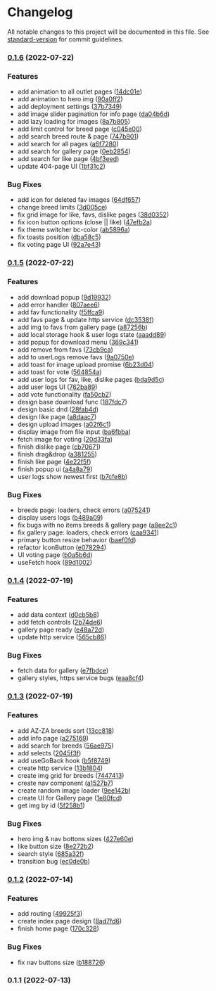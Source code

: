 # Changelog

All notable changes to this project will be documented in this file. See [standard-version](https://github.com/conventional-changelog/standard-version) for commit guidelines.

### [0.1.6](https://github.com/AlexKasatov/pets-paw/compare/v0.1.5...v0.1.6) (2022-07-22)


### Features

* add animation to all outlet pages ([14dc01e](https://github.com/AlexKasatov/pets-paw/commit/14dc01e5c4cf4ae154f3bbc0f009c298d5e1a045))
* add animation to hero img ([90a0ff2](https://github.com/AlexKasatov/pets-paw/commit/90a0ff26e21130db0eab9afd90e88e36ff3446b6))
* add deployment settings ([37b7349](https://github.com/AlexKasatov/pets-paw/commit/37b7349e111d24867f2b6ce96aeb3e243705dec1))
* add image slider pagination for info page ([da04b6d](https://github.com/AlexKasatov/pets-paw/commit/da04b6d215de760778909d8f87acb007f8684184))
* add lazy loading for images ([8a7b805](https://github.com/AlexKasatov/pets-paw/commit/8a7b805a1e4cbfaae569275f9d1cff3fce2f2ec2))
* add limit control for breed page ([c045e00](https://github.com/AlexKasatov/pets-paw/commit/c045e00834f2f0fd97f9a5ffa8136d23d4eff69b))
* add search breed route & page ([747b901](https://github.com/AlexKasatov/pets-paw/commit/747b901d1fd97a1d0c1bd58a1b5b933d8dbb3230))
* add search for all pages ([a6f7280](https://github.com/AlexKasatov/pets-paw/commit/a6f728003ceb2122a9b4e46ae01ac9204c6595cd))
* add search for gallery page ([0eb2854](https://github.com/AlexKasatov/pets-paw/commit/0eb2854a8b4dfbf51319813771badf2e4b982beb))
* add search for like page ([4bf3eed](https://github.com/AlexKasatov/pets-paw/commit/4bf3eeded494ddb5b21e97f7d4d2210dc0d5410a))
* update 404-page UI ([1bf31c2](https://github.com/AlexKasatov/pets-paw/commit/1bf31c2723c0c703094d0289f389ea23937028dc))


### Bug Fixes

* add icon for deleted fav images ([64df657](https://github.com/AlexKasatov/pets-paw/commit/64df657dc9421fca196d8c9e9846c0ad534d0448))
* change breed limits ([3d005ce](https://github.com/AlexKasatov/pets-paw/commit/3d005cef9ba30563cea9da2b389310100c34e52b))
* fix grid image for like, favs, dislike pages ([38d0352](https://github.com/AlexKasatov/pets-paw/commit/38d03524184d76993975a822a3cb21a30da2f736))
* fix icon button options (close || like) ([47efb2a](https://github.com/AlexKasatov/pets-paw/commit/47efb2a6f8c91e186c246e3fed0e6ef85513a7f4))
* fix theme switcher bc-color ([ab5896a](https://github.com/AlexKasatov/pets-paw/commit/ab5896a1a71e131748f88083905e27b8fcfebb6a))
* fix toasts position ([dba58c5](https://github.com/AlexKasatov/pets-paw/commit/dba58c598e68cb9ad5a9775e07ed6455d23a560d))
* fix voting page UI ([92a7e43](https://github.com/AlexKasatov/pets-paw/commit/92a7e437f965830c87d43e01b10ccb7cb80bcc5b))

### [0.1.5](https://github.com/AlexKasatov/pets-paw/compare/v0.1.4...v0.1.5) (2022-07-22)


### Features

* add download popup ([9d19932](https://github.com/AlexKasatov/pets-paw/commit/9d19932c7704620bb5eebe9b610cbc5a4821f740))
* add error handler ([807aee6](https://github.com/AlexKasatov/pets-paw/commit/807aee66dba1c6a1c58794caff8feb5dcf1e19e9))
* add fav functionality ([f5ffca9](https://github.com/AlexKasatov/pets-paw/commit/f5ffca931fe3a7be3044c8ba9e313d557ddb82b2))
* add favs page & update http service ([dc3538f](https://github.com/AlexKasatov/pets-paw/commit/dc3538fa00c15447819109a333dd3f4ebae8c3bf))
* add img to favs from gallery page ([a87256b](https://github.com/AlexKasatov/pets-paw/commit/a87256b1f316f284a4c1d3d94219ebf22977d485))
* add local storage hook & user logs state ([aaadd89](https://github.com/AlexKasatov/pets-paw/commit/aaadd89061422f8b698a82f061009ef814ad5a55))
* add popup for download menu ([369c341](https://github.com/AlexKasatov/pets-paw/commit/369c341b190038ffc12dca99bac9b1bec3a3903d))
* add remove from favs ([73cb9ca](https://github.com/AlexKasatov/pets-paw/commit/73cb9ca3bc46881583e3cec3a21973590ae4c0ad))
* add to userLogs remove favs ([9a0750e](https://github.com/AlexKasatov/pets-paw/commit/9a0750e9fae219b90bc647ffbe461ddf445d3d73))
* add toast for image upload promise ([6b23d04](https://github.com/AlexKasatov/pets-paw/commit/6b23d04c13da89876d2fc4c75ccfccaad3b5f299))
* add toast for vote ([564854a](https://github.com/AlexKasatov/pets-paw/commit/564854a10a2aa48a923df3f569164382c155f2d5))
* add user logs for fav, like, dislike pages ([bda9d5c](https://github.com/AlexKasatov/pets-paw/commit/bda9d5c9afd8fe44a5105bbda5340b265135e4a7))
* add user logs UI ([762ba89](https://github.com/AlexKasatov/pets-paw/commit/762ba89dee87a8ba180cd89518bec76c0d58a74d))
* add vote functionality ([fa50cb2](https://github.com/AlexKasatov/pets-paw/commit/fa50cb27624b8a6c4cc8e57d89f37ad9705edc64))
* design base download func ([187fdc7](https://github.com/AlexKasatov/pets-paw/commit/187fdc789eca4c34950a11de1d9513c3553aa65f))
* design basic dnd ([28fab4d](https://github.com/AlexKasatov/pets-paw/commit/28fab4d4e7c7fd005335ee1deb692c8ca068a419))
* design like page ([a8daac7](https://github.com/AlexKasatov/pets-paw/commit/a8daac7cfb3a64eb647ce8782f4231301bfe7559))
* design upload images ([a02f6c1](https://github.com/AlexKasatov/pets-paw/commit/a02f6c1832ea3bbee5aa79a5127770da2b7985f4))
* display image from file input ([ba6fbba](https://github.com/AlexKasatov/pets-paw/commit/ba6fbbaf657651c3ba7e39fe16c56805fdeb69ca))
* fetch image for voting ([20d33fa](https://github.com/AlexKasatov/pets-paw/commit/20d33fa919cc7cc8231b401a0c271a583f2838ed))
* finish dislike page ([cb70671](https://github.com/AlexKasatov/pets-paw/commit/cb70671ba7cd43e5ef4ae69dee8d67b2d743dbd6))
* finish drag&drop ([a381255](https://github.com/AlexKasatov/pets-paw/commit/a3812551e938b89f31759c81c8e52c9ee785af53))
* finish like page ([4e22f5f](https://github.com/AlexKasatov/pets-paw/commit/4e22f5f66ed090d7b69c77a63394fc12fa3403b0))
* finish popup ui ([a4a8a79](https://github.com/AlexKasatov/pets-paw/commit/a4a8a794ed1e92cee59f04f20a87e085615bfc4c))
* user logs show newest first ([b7cfe8b](https://github.com/AlexKasatov/pets-paw/commit/b7cfe8ba79e711b659c6444f32d0b7f0aed17b99))


### Bug Fixes

* breeds page: loaders, check errors ([a075241](https://github.com/AlexKasatov/pets-paw/commit/a07524149355d8863e3f3f228ae1fa9a5235b22e))
* display users logs ([b489a09](https://github.com/AlexKasatov/pets-paw/commit/b489a0921079924b2dc96141ba5ceab03a34d54b))
* fix bugs with no items breeds & gallery page ([a8ee2c1](https://github.com/AlexKasatov/pets-paw/commit/a8ee2c1e32df281a63dc5b44ba8db5bfa4708f71))
* fix gallery page: loaders, check errors ([caa9341](https://github.com/AlexKasatov/pets-paw/commit/caa93413f7b9767d03c69401005997d6dedeb9bd))
* primary button resize behavior ([baef0fd](https://github.com/AlexKasatov/pets-paw/commit/baef0fd9e4ea6aebc1300f35b2a2e87270131eac))
* refactor IconButton ([e078294](https://github.com/AlexKasatov/pets-paw/commit/e078294f76a4e3d4f5c361dbf3a10d2895ae24bf))
* UI voting page ([b0a5b6d](https://github.com/AlexKasatov/pets-paw/commit/b0a5b6dba352070814c3b674879f77c62910746a))
* useFetch hook ([89d1002](https://github.com/AlexKasatov/pets-paw/commit/89d1002368a7c16824c9718a9711035f6e52eb30))

### [0.1.4](https://github.com/AlexKasatov/pets-paw/compare/v0.1.3...v0.1.4) (2022-07-19)


### Features

* add data context ([d0cb5b8](https://github.com/AlexKasatov/pets-paw/commit/d0cb5b867e3d1ad0f15ce8a4f71898f414c29bc6))
* add fetch controls ([2b74de6](https://github.com/AlexKasatov/pets-paw/commit/2b74de6ce96f5e70c96e829ff45b9df7f22cb71e))
* gallery page ready ([e48a72d](https://github.com/AlexKasatov/pets-paw/commit/e48a72dc6a4464620675a1b3c01a173eea84c6fb))
* update http service ([565cb86](https://github.com/AlexKasatov/pets-paw/commit/565cb86fdf3688240c2e114b5eb2253ab5707ee0))


### Bug Fixes

* fetch data for gallery ([e7fbdce](https://github.com/AlexKasatov/pets-paw/commit/e7fbdced4bbddee1629202a5d636514e2ec270be))
* gallery styles, https service bugs ([eaa8cf4](https://github.com/AlexKasatov/pets-paw/commit/eaa8cf4c67ebaf9596d3568d9221f8b129377db6))

### [0.1.3](https://github.com/AlexKasatov/pets-paw/compare/v0.1.2...v0.1.3) (2022-07-19)


### Features

* add AZ-ZA breeds sort ([13cc818](https://github.com/AlexKasatov/pets-paw/commit/13cc8186b6cc1baef7187c1f199f1951f838a08d))
* add info page ([a275169](https://github.com/AlexKasatov/pets-paw/commit/a275169c89e382065d61ad26a83ce9b0b8efbeb4))
* add search for breeds ([56ae975](https://github.com/AlexKasatov/pets-paw/commit/56ae975a6a0b969a500d254ee53d59f9fea9e04d))
* add selects ([2045f3f](https://github.com/AlexKasatov/pets-paw/commit/2045f3f4bdf5eda3ea7cab74f8a12ced89ad544a))
* add useGoBack hook ([b5f8749](https://github.com/AlexKasatov/pets-paw/commit/b5f8749fc32c2b9054fdb8da303114a3f667b1e9))
* create http service ([13b1804](https://github.com/AlexKasatov/pets-paw/commit/13b1804dd7cbd060fd970a40da6ea3e13647d553))
* create img grid for breeds ([7447413](https://github.com/AlexKasatov/pets-paw/commit/744741307dabfe3fc00f67ba6009c74d28fbc06a))
* create nav component ([a1527b7](https://github.com/AlexKasatov/pets-paw/commit/a1527b7f293fe14871d55bd4d6b592866a34180c))
* create random image loader ([9ee142b](https://github.com/AlexKasatov/pets-paw/commit/9ee142b4f56d655723c9accf3fa50f3ab8287bb0))
* create UI for Gallery page ([1e80fcd](https://github.com/AlexKasatov/pets-paw/commit/1e80fcd2d36768d11b8e901b8bf4a9092af738c9))
* get img by id ([5f258b1](https://github.com/AlexKasatov/pets-paw/commit/5f258b12c53b5a056e463d70699d770aeb94d1dc))


### Bug Fixes

* hero img & nav bottons sizes ([427e60e](https://github.com/AlexKasatov/pets-paw/commit/427e60e2e96be85c801de84275c01cd02753b33a))
* like button size ([8e272b2](https://github.com/AlexKasatov/pets-paw/commit/8e272b2d8d19a7b3a6cc33d8c6e518f89a6b6806))
* search style ([685a32f](https://github.com/AlexKasatov/pets-paw/commit/685a32fe894aa7fb00c72e9310f2ff34490cfe61))
* transition bug ([ec0de0b](https://github.com/AlexKasatov/pets-paw/commit/ec0de0b6e5cffad1e36548a936f7ecac0cf94341))

### [0.1.2](https://github.com/AlexKasatov/pets-paw/compare/v0.1.1...v0.1.2) (2022-07-14)


### Features

* add routing ([49925f3](https://github.com/AlexKasatov/pets-paw/commit/49925f36a571af0ad961478265b059c32a51c10a))
* create index page design ([8ad7fd6](https://github.com/AlexKasatov/pets-paw/commit/8ad7fd64d037ab47aaf6937f0e339b95e06ac620))
* finish home page ([170c328](https://github.com/AlexKasatov/pets-paw/commit/170c328daf06e219a300e57de9968b7e5b6af367))


### Bug Fixes

* fix nav buttons size ([b188726](https://github.com/AlexKasatov/pets-paw/commit/b188726ad69487340ad207a67f1239ee5cc8528b))

### 0.1.1 (2022-07-13)
